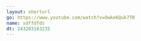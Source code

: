 ```yaml
---
layout: shorturl
go: https://www.youtube.com/watch?v=Owke6Quk7T0
name: sdffdfds
dt: 243203183235
---
```

